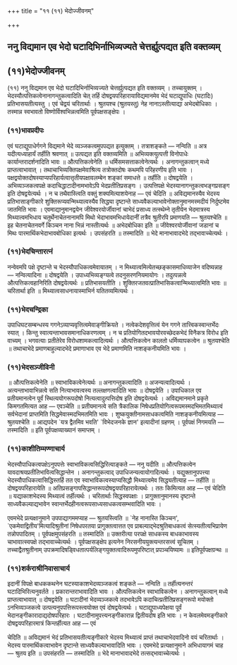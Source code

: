 +++
title = "११ (११) भेदोज्जीवनम्"

+++


## ननु विद्यमान एव भेदो घटादिभिर्नाभिव्यज्यते चेत्तर्ह्युत्पद्यत इति वक्तव्यम्

## (**११)भेदोज्जीवनम्**

(११) ननु विद्यमान एव भेदो घटादिभिर्नाभिव्यज्यते चेत्तर्ह्युत्पद्यत इति वक्तव्यम् । तच्चायुक्तम् । भेदस्यौत्पत्तिकत्वेनानागन्तुकत्वादिति चेत् तर्हि दोषद्वयपरिहारायाविद्यमानमेव भेदं घटाद्युपाधिः (घटादिः) प्रतिभासयतीत्यस्तु । एवं चेद्वयं चरितार्थाः । श्रुतयश्च (श्रुतयस्तु) नेह नानाऽस्तीत्याद्या अभेदबोधिकाः । तस्मान्न स्वभावतो विष्णोर्विश्वभिन्नत्वमिति पूर्वपक्षसङ्क्षेपः ।

### (**११)भावप्रदीपः**

एवं घटाद्युपाधेर्गगने विद्यमाने भेदे व्यञ्जकत्वमुपपद्यत इत्युक्तम् । तत्राशङ्कते — नन्विति ॥ अत्र यदीत्यध्याहार्यं तर्हीति श्रवणात् ॥ उत्पद्यत इति वक्तव्यमिति ॥ अभिव्यक्त्युत्पत्ती विनोपाधेः कार्यान्तरादर्शनादिति भावः ॥ औत्पत्तिकत्वेनेति ॥ धर्मिसमसत्ताकत्वेनेत्यर्थः । अनागन्तुकत्वान् मध्ये प्राप्तत्वाभावात् । तथाचाभिव्यक्तिपक्षमेवाश्रित्य तत्रोक्तदोषः कथमपि परिहरणीय इति भावः । पक्षद्वयोक्तदोषस्याप्यपरिहार्यत्वात्तृतीयपक्षावलम्बेन शङ्कां समाधत्ते ॥ तर्हीति ॥ दोषद्वयेति । अभिव्यञ्जकत्वपक्षे कदाचिद्धाटादीनामभावेऽपि भेदप्रतीतिप्रसङ्गः । उत्पत्तिपक्षे भेदस्यानागन्तुकत्वभङ्गप्रसङ्ग इति दोषद्वयेत्यर्थः । न च तथैवास्त्विति वक्तुं शक्यमित्याशयेनाह — एवं चेदिति ॥ अविद्यमानस्यैव भेदस्य प्रतिभासाङ्गीकारे शुक्तिरूप्यवन्मिथ्यात्वस्यैव सिद्ध्या दृष्टान्ते साध्यवैकल्याभावेनोक्तानुमानमस्मदीयं निर्दुष्टमेव जातमिति भावः । एवमाद्यानुमानद्वयेन जीवेश्वरयोर्जीवानां चाभेदं प्रसाध्य तत्स्थेम्ने तृतीयेन भेदमात्रस्य मिथ्यात्वमभिधाय चतुर्थेनाचेतनानामपि मिथो भेदाभावमभिधायेदानीं तत्रैव श्रुतीरपि प्रमाणयति — श्रुतयश्चेति ॥ इह चेतनाचेतनवर्गे किञ्चन नाना भिन्नं नास्तीत्यर्थः ॥ अभेदबोधिका इति ॥ जीवेश्वरयोर्जीवानां जडानां च मिथः पारमार्थिकभेदाभावबोधिका इत्यर्थः । उपसंहरति ॥ तस्मादिति ॥ भेदे मानाभावादभेदे तद्भावाच्चेत्यर्थः ।

### (**११)भेदचिन्तारत्नं**

नन्वेवमपि पक्षे दृष्टान्ते च भेदस्यौपाधिकत्वमेवायातम् । न मिथ्यात्वमित्येतच्छङ्कासमाधिव्याजेन वदिष्यन्नाह — नन्वित्यादिना ॥ दोषद्वयेति । उपाध्यभिव्यङ्ग्यत्वे तदनुसरणनियमायोगः । तदुत्पन्नत्वे औत्पत्तिकत्वहानिरिति दोषद्वयेत्यर्थः ॥ प्रतिभासयतीति । शुक्तिरजतवत्प्रातिभासिकत्वान्मिथ्यात्वमिति भावः ॥ चरितार्था इति ॥ मिथ्यात्वसाधनायास्माभिर्न यतितव्यमित्यर्थः ।

### (**११)भेदचन्द्रिका**

उपाधिघटसम्बन्धस्य गगनेऽव्याप्यवृत्तित्वमेवाङ्गीक्रियते । नत्वेकदेशवृत्तित्वं येन गगने तात्त्विकस्वान्तर्भेदः स्यात् । किन्तु स्वात्यन्ताभावसमानाधिकरणत्वम् । न च प्रतियोगितदभावयोरवच्छेदकभेदं विनैकत्र विरोध इति वाच्यम् । भगवत्याः प्रतीतेरेव विरोधशामकत्वादित्यर्थः । औत्पत्तिकत्वेन कालतो धर्मिव्यापकत्वेन ॥ श्रुतयश्चेति ॥ तथाचाभेदे प्रमाणबाहुल्यादभेदे प्रमाणाभाव एव भेदे प्रमाणमिति नाशङ्कनीयमिति भावः ।

### (**११)भेदसञ्जीविनी**

॥ औत्पत्तिकत्वेनेति ॥ स्वाभाविकत्वेनेत्यर्थः ॥ अनागन्तुकत्वादिति ॥ अजन्यत्वादित्यर्थः । अत्यन्ताभावाभिन्नत्वे सति नित्याभावत्वस्य तल्लक्षणत्वादिति भावः ॥ दोषद्वयेति । उपाधिकाल एव प्रतीयमानत्वेन पूर्वं स्थित्ययोगरूपदोषो नित्यत्वादुत्पत्तिदोष इति दोषद्वयेत्यर्थः । अविद्यमानमाने प्रकृते किमगतमित्यत आह — एवञ्चेति ॥ प्रतीयमानत्वे सति त्रैकालिक निषेधप्रतियोगित्वरूपमस्मदभिमतमिथ्यात्वं सर्वभेदानां प्राप्तमिति सिद्धमेवास्मदभिमतमिति भावः । शुष्कयुक्तीनामसाधकत्वमिति नाशङ्कनीयमित्याह — श्रुतयश्चेति ॥ आद्यपदेन \`यत्र द्वैतमिव भवति' \`विभेदजनके ज्ञान' इत्यादीनां ग्रहणम् । पूर्वपक्षं निगमयति — तस्मादिति ॥ इति पूर्वपक्षव्याख्यानं समाप्तम् ।

### (**११)काशीतिम्मण्णाचार्य**

भेदस्यौपाधिकत्वपक्षेऽनुपपत्तेः स्वाभाविकत्वसिद्धिरित्याङ्कते — ननु यदीति ॥ औत्पत्तिकत्वेन यावदाश्रयप्रतीतिभावित्वसिद्धान्तेन । अनागन्तुकत्वाद् उपाधिजन्यत्वायोगादित्यर्थः । यद्युक्तानुपपत्त्या भेदस्यौपाधिकत्वासिद्धिस्तर्हि तत एव स्वाभाविकत्वस्याप्यसिद्धौ मिथ्यात्वमेव सिद्ध्यतीत्याह — तर्हीति ॥ दोषद्वयपरिहारायेति ॥
अतिप्रसङ्गापसिद्धान्तरूपदोषद्वयपरिहारायेत्यर्थः । ततः किमित्यत आह — एवं चेदिति ॥ यद्याकाशभेदस्य मिथ्यात्वं तर्हीत्यर्थः । चरितार्थाः सिद्धस्वपक्षाः । प्रागुक्तानुमानस्य दृष्टान्ते साध्यवैकल्याद्यभावेन स्वान्तर्भेदहीनत्वरूपसाध्यसाधकत्वसम्भवादिति भावः ।

एवमभेदे प्रत्यक्षानुमाने उपपाद्यागममप्याह — श्रुतयस्त्विति ॥ \`नेह नानास्ति किञ्चन', \`एकमेवाद्वितीय'मित्यादिश्रुतीनां निषेधपरतया प्रागुक्तत्वात्तत एव प्राबल्याद्भेदश्रुतिबाधकत्वं सेत्स्यतीत्यभिप्रायेण तन्नोपपादितम् । पूर्वपक्षमुपसंहरति ॥ तस्मादिति ॥ उक्तरीत्या परपक्षे साधकस्य बाधकाभावस्य चाभावात्स्वपक्षे तद्भावाच्चेत्यर्थः । पूर्वपक्षसङ्क्षेप इत्यनेन निरसनीययुक्त्यन्तरसत्त्वं सूचितम् । तच्चाद्वैतश्रुतीनाम् उपक्रमादिषड्विधतात्पर्यलिङ्गयुक्तत्वादिरूपमुपरिष्टात् प्रपञ्चयिष्यामः ॥ इतिपूर्वपक्षग्रन्थः ॥

### (**११)शर्कराश्रीनिवासाचार्य**

इदानीं विपक्षे बाधककथनेन घटस्याकाशभेदव्यञ्जकत्वं शङ्कते — नन्विति ॥ तर्हीत्यनन्तरं घटादिभिरित्यनुवर्तते । प्रकारान्तराभावादिति भावः । औत्पत्तिकत्वेन स्वाभाविकत्वेन । अनागन्तुकत्वान् मध्ये प्राप्तत्वाभावात् ॥ दोषद्वयेति ॥ घटादीनां भेदव्यञ्जकत्वे तदभावेऽपि कदाचित्प्रतीतिप्रसङ्गरूपो मयोक्तो ऽनभिव्यञ्जकत्वे उत्पत्यनुपपत्तिरूपस्त्वयोक्त एवं दोषद्वयेत्यर्थः । घटाद्युपाध्यपेक्षया पूर्वं भेदानङ्गीकारादाद्यदोषपरिहारः । घटादीनामुपत्त्यनङ्गीकारान्न द्वितीयदोष इति भावः । न केवलमेवमङ्गीकारे दोषद्वयपरिहारमात्रं किन्तर्हीत्यत आह — एवं

चेदिति ॥ अविद्यमानं भेदं प्रतिभासयतीत्यङ्गीकारे भेदस्य मिथ्यात्वं प्राप्तं तथाचाभेदवादिनो वयं चरितार्थाः । भेदस्य पारमार्थिकत्वाभावेन दृष्टान्ते साध्यवैकल्याभावादिति भावः । एवमभेदे प्रत्यक्षानुमाने अभिधायागमं चाह — श्रुतय इति ॥ उपसंहरति — तस्मादिति ॥ भेदे मानाभावादभेदे तत्सद्भावाच्चेत्यर्थः ।


